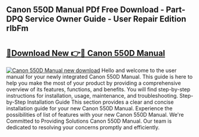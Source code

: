 ## Canon 550D Manual PDf Free Download - Part-DPQ Service Owner Guide - User Repair Edition rIbFm

# <h2><a href="http://cf18675.oget.top/?id=Canon+550D+Manual">🔗Download New 👉🔴 Canon 550D Manual</a></h2>

[![Canon 550D Manual new download](https://i.imgur.com/5g1atiW.png)](http://cf18675.oget.top/?id=Canon+550D+Manual)
Hello and welcome to the user manual for your newly integrated Canon 550D Manual. This guide is here to help you make the most of your product by providing a comprehensive overview of its features, functions, and benefits. You will find step-by-step instructions for installation, usage, maintenance, and troubleshooting. Step-by-Step Installation Guide This section provides a clear and concise installation guide for your new Canon 550D Manual. Experience the possibilities of list of features with your new Canon 550D Manual. We're Committed to Providing Solutions Canon 550D Manual. Our team is dedicated to resolving your concerns promptly and efficiently.
